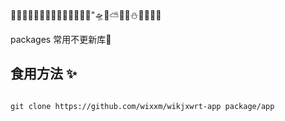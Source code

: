 🎉🤞✨🎁🎈🎄🎨💋🍓🍕🍉💐🌴🚀"🛸🗽⛅🌈🔥⛄🐶🏅🦄🐤

packages 常用不更新库🎉


## 食用方法  ✨
```  

git clone https://github.com/wixxm/wikjxwrt-app package/app

